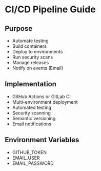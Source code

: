 # CI/CD Pipeline Guide

## Purpose
- Automate testing
- Build containers
- Deploy to environments
- Run security scans
- Manage releases
- Notify on events (Email)

## Implementation
- GitHub Actions or GitLab CI
- Multi-environment deployment
- Automated testing
- Security scanning
- Semantic versioning
- Email notifications

## Environment Variables
- GITHUB_TOKEN
- EMAIL_USER
- EMAIL_PASSWORD
